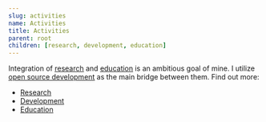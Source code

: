 ```yaml
---
slug: activities
name: Activities
title: Activities
parent: root
children: [research, development, education]
---
```

Integration of <ins>[research](/tag/research)</ins> and <ins>[education](/tag/education)</ins>  is an ambitious goal of mine. I utilize <ins>[open source development](/tag/development)</ins>  as the main bridge between them. Find out more:
* [Research](/tag/research)
* [Development](/tag/development)
* [Education](/tag/education)